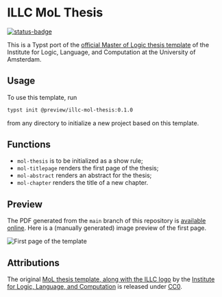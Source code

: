# ILLC MoL Thesis

[![status-badge](https://ci.codeberg.org/api/badges/14184/status.svg)](https://ci.codeberg.org/repos/14184)

This is a Typst port of the [official Master of Logic thesis
template](https://codeberg.org/m4lvin/illc-mol-thesis-template) of the
Institute for Logic, Language, and Computation at the University of Amsterdam.

## Usage

To use this template, run

```bash
typst init @preview/illc-mol-thesis:0.1.0
```

from any directory to initialize a new project based on this template.

## Functions

- `mol-thesis` is to be initialized as a show rule;
- `mol-titlepage` renders the first page of the thesis;
- `mol-abstract` renders an abstract for the thesis;
- `mol-chapter` renders the title of a new chapter.

## Preview

The PDF generated from the `main` branch of this repository is [available
online](https://foxy.codeberg.page/illc-mol-thesis/main.pdf). Here is a
(manually generated) image preview of the first page.

![First page of the
template](https://codeberg.org/foxy/illc-mol-thesis/raw/branch/main/img/template.png)

## Attributions

The original [MoL thesis
template, along with the ILLC
logo](https://codeberg.org/m4lvin/illc-mol-thesis-template) by the [Institute
for Logic, Language, and Computation](https://illc.uva.nl) is released under
[CC0](https://creativecommons.org/publicdomain/zero/1.0/).
